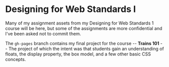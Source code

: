 # Designing for Web Standards I

Many of my assignment assets from my Designing for Web Standards 1 course will be here, but some of the assignments are more confidential and I've been asked not to commit them.

The `gh-pages` branch contains my final project for the course -- <b>Trains 101</b> -- The project of which the intent was that students gain an understanding of floats, the display property, the box model, and a few other basic CSS concepts.
